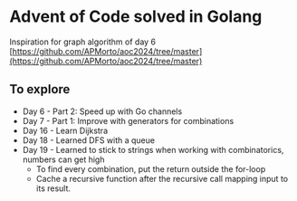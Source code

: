 # Advent of Code solved in Golang

Inspiration for graph algorithm of day 6 [https://github.com/APMorto/aoc2024/tree/master](https://github.com/APMorto/aoc2024/tree/master)

## To explore

-   Day 6 - Part 2: Speed up with Go channels
-   Day 7 - Part 1: Improve with generators for combinations
-   Day 16 - Learn Dijkstra
-   Day 18 - Learned DFS with a queue
-   Day 19 - Learned to stick to strings when working with combinatorics, numbers can get high
    -   To find every combination, put the return outside the for-loop
    -   Cache a recursive function after the recursive call mapping input to its result.
